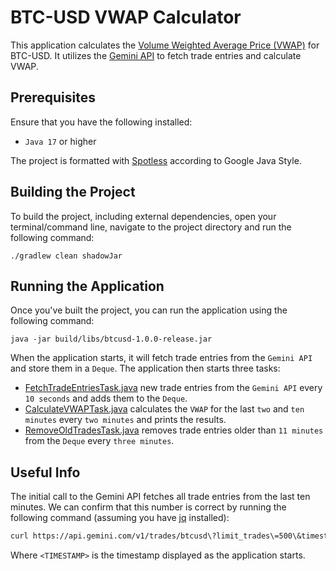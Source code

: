# BTC-USD VWAP Calculator

This application calculates the [Volume Weighted Average Price (VWAP)](https://en.wikipedia.org/wiki/Volume-weighted_average_price) for BTC-USD.
It utilizes the [Gemini API](https://docs.gemini.com/rest-api/) to fetch trade entries and calculate VWAP.

## Prerequisites

Ensure that you have the following installed:

* `Java 17` or higher

The project is formatted with [Spotless](https://github.com/diffplug/spotless) according to Google Java Style.


## Building the Project

To build the project, including external dependencies, 
open your terminal/command line, navigate to the project directory
and run the following command:

`./gradlew clean shadowJar`

## Running the Application

Once you've built the project, you can run the application using the following command:

`java -jar build/libs/btcusd-1.0.0-release.jar`

When the application starts, it will fetch trade entries from the `Gemini API` and store them in a `Deque`.
The application then starts three tasks:

* [FetchTradeEntriesTask.java](https://github.com/fritjof-b/btcusd-vwap-calculator/blob/main/src/main/java/timertasks/FetchTradeEntriesTask.java) new trade entries from the `Gemini API` every `10 seconds` and adds them to the `Deque`.
* [CalculateVWAPTask.java](https://github.com/fritjof-b/btcusd-vwap-calculator/blob/main/src/main/java/timertasks/CalculateVWAPTask.java) calculates the `VWAP` for the last `two` and `ten minutes` every `two minutes` and prints the results.
* [RemoveOldTradesTask.java](https://github.com/fritjof-b/btcusd-vwap-calculator/blob/main/src/main/java/timertasks/RemoveOldTradesTask.java) removes trade entries older than `11 minutes` from the `Deque` every `three minutes`.

## Useful Info

The initial call to the Gemini API fetches all trade entries
from the last ten minutes. We can confirm that this number is correct
by running the following command (assuming you have [jq](https://stedolan.github.io/jq/) installed):

```bash
curl https://api.gemini.com/v1/trades/btcusd\?limit_trades\=500\&timestamp\=<TIMESTAMP> | jq length
```

Where `<TIMESTAMP>` is the timestamp displayed as the application starts. 
